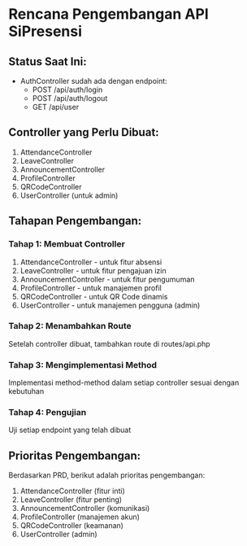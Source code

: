 # Rencana Pengembangan API SiPresensi

## Status Saat Ini:
- AuthController sudah ada dengan endpoint:
  - POST /api/auth/login
  - POST /api/auth/logout
  - GET /api/user

## Controller yang Perlu Dibuat:
1. AttendanceController
2. LeaveController
3. AnnouncementController
4. ProfileController
5. QRCodeController
6. UserController (untuk admin)

## Tahapan Pengembangan:

### Tahap 1: Membuat Controller
1. AttendanceController - untuk fitur absensi
2. LeaveController - untuk fitur pengajuan izin
3. AnnouncementController - untuk fitur pengumuman
4. ProfileController - untuk manajemen profil
5. QRCodeController - untuk QR Code dinamis
6. UserController - untuk manajemen pengguna (admin)

### Tahap 2: Menambahkan Route
Setelah controller dibuat, tambahkan route di routes/api.php

### Tahap 3: Mengimplementasi Method
Implementasi method-method dalam setiap controller sesuai dengan kebutuhan

### Tahap 4: Pengujian
Uji setiap endpoint yang telah dibuat

## Prioritas Pengembangan:
Berdasarkan PRD, berikut adalah prioritas pengembangan:

1. AttendanceController (fitur inti)
2. LeaveController (fitur penting)
3. AnnouncementController (komunikasi)
4. ProfileController (manajemen akun)
5. QRCodeController (keamanan)
6. UserController (admin)
